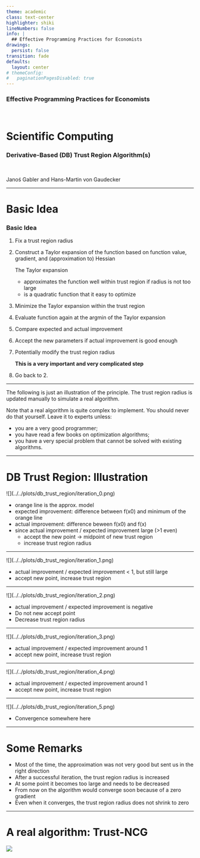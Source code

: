 ```yaml
---
theme: academic
class: text-center
highlighter: shiki
lineNumbers: false
info: |
  ## Effective Programming Practices for Economists
drawings:
  persist: false
transition: fade
defaults:
  layout: center
# themeConfig:
#   paginationPagesDisabled: true
---
```


### Effective Programming Practices for Economists

<br/>

# Scientific Computing

### Derivative-Based (DB) Trust Region Algorithm(s)

<br/>


Janoś Gabler and Hans-Martin von Gaudecker

---

# Basic Idea

### Basic Idea

1. Fix a trust region radius
2. Construct a Taylor expansion of the function based on function value, gradient, and (approximation to) Hessian

   The Taylor expansion
   - approximates the function well within trust region if radius is not too large
   - is a quadratic function that it easy to optimize

3. Minimize the Taylor expansion within the trust region
4. Evaluate function again at the argmin of the Taylor expansion
5. Compare expected and actual improvement
6. Accept the new parameters if actual improvement is good enough
7. Potentially modify the trust region radius

   **This is a very important and very complicated step**

8. Go back to 2.

---

The following is just an illustration of the principle. The trust region radius is updated manually to simulate a real algorithm.

Note that a real algorithm is quite complex to implement. You should never do that yourself. Leave it to experts unless:
- you are a very good programmer;
- you have read a few books on optimization algorithms;
- you have a very special problem that cannot be solved with existing algorithms.

---

# DB Trust Region: Illustration

<div class="grid grid-cols-2 gap-4">
<div>
![](../../plots/db_trust_region/iteration_0.png)

</div>
<div>

- orange line is the approx. model
- expected improvement: difference between f(x0) and minimum of the orange line
- actual improvement: difference beween f(x0) and f(x)
- since actual improvement / expected improvement large (>1 even)
  - accept the new point → midpoint of new trust region
  - increase trust region radius


---

<div class="grid grid-cols-2 gap-4">
<div>
![](../../plots/db_trust_region/iteration_1.png)

</div>
<div>

- actual improvement / expected improvement < 1, but still large
- accept new point, increase trust region

---

<div class="grid grid-cols-2 gap-4">
<div>
![](../../plots/db_trust_region/iteration_2.png)

</div>
<div>

- actual improvement / expected improvement is negative
- Do not new accept point
- Decrease trust region radius

---

<div class="grid grid-cols-2 gap-4">
<div>
![](../../plots/db_trust_region/iteration_3.png)

</div>
<div>

- actual improvement / expected improvement around 1
- accept new point, increase trust region

---

<div class="grid grid-cols-2 gap-4">
<div>
![](../../plots/db_trust_region/iteration_4.png)

</div>
<div>

- actual improvement / expected improvement around 1
- accept new point, increase trust region

---

<div class="grid grid-cols-2 gap-4">
<div>
![](../../plots/db_trust_region/iteration_5.png)

</div>
<div>

- Convergence somewhere here

---

# Some Remarks

- Most of the time, the approximation was not very good but sent us in the right direction
- After a successful iteration, the trust region radius is increased
- At some point it becomes too large and needs to be decreased
- From now on the algorithm would converge soon because of a zero gradient
- Even when it converges, the trust region radius does not shrink to zero


---

# A real algorithm: Trust-NCG

![](../../plots/db_trust_region/illustration_db_trust_region_real_algo.png)
